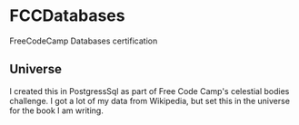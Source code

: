 # FCCDatabases
FreeCodeCamp Databases certification

## Universe

I created this in PostgressSql as part of Free Code Camp's celestial bodies challenge. I got a lot of my data from Wikipedia, but set this in the universe for the book I am writing.
